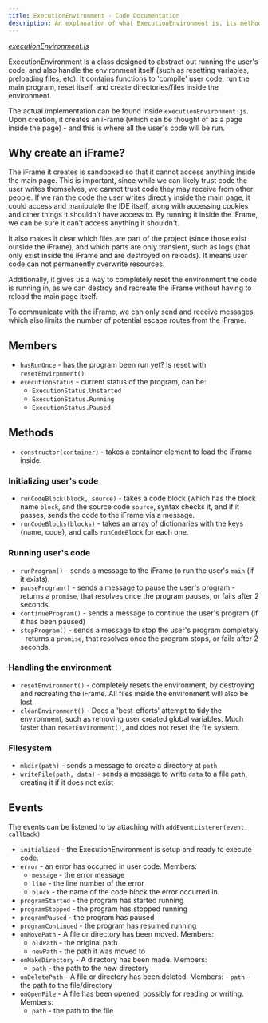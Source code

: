 ```yaml
---
title: ExecutionEnvironment - Code Documentation
description: An explanation of what ExecutionEnvironment is, its methods, members, and events.
---
```


[_executionEnvironment.js_](https://github.com/thoth-tech/SplashkitOnline/blob/main/Browser_IDE/executionEnvironment.js)

ExecutionEnvironment is a class designed to abstract out running the user's code, and also handle
the environment itself (such as resetting variables, preloading files, etc). It contains functions
to 'compile' user code, run the main program, reset itself, and create directories/files inside the
environment.

The actual implementation can be found inside `executionEnvironment.js`. Upon creation, it creates
an iFrame (which can be thought of as a page inside the page) - and this is where all the user's
code will be run.

## Why create an iFrame?

The iFrame it creates is sandboxed so that it cannot access anything inside the main page. This is
important, since while we can likely trust code the user writes themselves, we cannot trust code
they may receive from other people. If we ran the code the user writes directly inside the main
page, it could access and manipulate the IDE itself, along with accessing cookies and other things
it shouldn't have access to. By running it inside the iFrame, we can be sure it can't access
anything it shouldn't.

It also makes it clear which files are part of the project (since those exist outside the iFrame),
and which parts are only transient, such as logs (that only exist inside the iFrame and are
destroyed on reloads). It means user code can not permanently overwrite resources.

Additionally, it gives us a way to completely reset the environment the code is running in, as we
can destroy and recreate the iFrame without having to reload the main page itself.

To communicate with the iFrame, we can only send and receive messages, which also limits the number
of potential escape routes from the iFrame.

## Members

- `hasRunOnce` - has the program been run yet? Is reset with `resetEnvironment()`
- `executionStatus` - current status of the program, can be:
  - `ExecutionStatus.Unstarted`
  - `ExecutionStatus.Running`
  - `ExecutionStatus.Paused`

## Methods

- `constructor(container)` - takes a container element to load the iFrame inside.

### Initializing user's code

- `runCodeBlock(block, source)` - takes a code block (which has the block name `block`, and the
  source code `source`, syntax checks it, and if it passes, sends the code to the iFrame via a
  message.
- `runCodeBlocks(blocks)` - takes an array of dictionaries with the keys {name, code}, and calls
  `runCodeBlock` for each one.

### Running user's code

- `runProgram()` - sends a message to the iFrame to run the user's `main` (if it exists).
- `pauseProgram()` - sends a message to pause the user's program - returns a `promise`, that
  resolves once the program pauses, or fails after 2 seconds.
- `continueProgram()` - sends a message to continue the user's program (if it has been paused)
- `stopProgram()` - sends a message to stop the user's program completely - returns a `promise`,
  that resolves once the program stops, or fails after 2 seconds.

### Handling the environment

- `resetEnvironment()` - completely resets the environment, by destroying and recreating the iFrame.
  All files inside the environment will also be lost.
- `cleanEnvironment()` - Does a 'best-efforts' attempt to tidy the environment, such as removing
  user created global variables. Much faster than `resetEnvironment()`, and does not reset the file
  system.

### Filesystem

- `mkdir(path)` - sends a message to create a directory at `path`
- `writeFile(path, data)` - sends a message to write `data` to a file `path`, creating it if it does
  not exist

## Events

The events can be listened to by attaching with `addEventListener(event, callback)`

- `initialized` - the ExecutionEnvironment is setup and ready to execute code.
- `error` - an error has occurred in user code. Members:
  - `message` - the error message
  - `line` - the line number of the error
  - `block` - the name of the code block the error occurred in.
- `programStarted` - the program has started running
- `programStopped` - the program has stopped running
- `programPaused` - the program has paused
- `programContinued` - the program has resumed running
- `onMovePath` - A file or directory has been moved. Members:
  - `oldPath` - the original path
  - `newPath` - the path it was moved to
- `onMakeDirectory` - A directory has been made. Members:
  - `path` - the path to the new directory
- `onDeletePath` - A file or directory has been deleted. Members: - `path` - the path to the
  file/directory
- `onOpenFile` - A file has been opened, possibly for reading or writing. Members:
  - `path` - the path to the file
